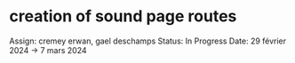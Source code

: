 # creation of sound page routes

Assign: cremey erwan, gael deschamps
Status: In Progress
Date: 29 février 2024 → 7 mars 2024